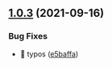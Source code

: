## [1.0.3](https://github.com/wow-actions/semantic-release-config/compare/v1.0.2...v1.0.3) (2021-09-16)


### Bug Fixes

* 🐛 typos ([e5baffa](https://github.com/wow-actions/semantic-release-config/commit/e5baffa7282094340db794f361a8ed296964e116))

